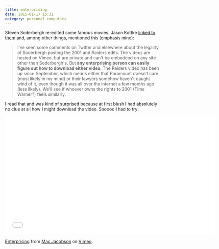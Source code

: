 ```yaml
---
title: enterprising
date: 2015-01-17 15:31
category: personal computing
---
```


Steven Soderbergh re-edited some famous movies. Jason Kottke [linked to them][0]
and, among other things, mentioned this (emphasis mine):

[0]: http://kottke.org/15/01/soderberghs-edit-of-2001

> I've seen some comments on Twitter and elsewhere about the legality of
Soderbergh posting the 2001 and Raiders edits. The videos are hosted on Vimeo,
but are private and can't be embedded on any site other than Soderbergh's. But
**any enterprising person can easily figure out how to download either video**.
The Raiders video has been up since September, which means either that
Paramount doesn't care (most likely in my mind) or their lawyers somehow
haven't caught wind of it, even though it was all over the internet a few
months ago (less likely). We'll see if whoever owns the rights to 2001 (Time
Warner?) feels similarly.

I read that and was kind of surprised because at first blush I had absolutely
no clue at all how I might download the video. Sooooo I had to try:

<iframe src="//player.vimeo.com/video/117056934?title=0&amp;byline=0&amp;portrait=0&amp;color=ff9933" width="686" height="386" frameborder="0" webkitallowfullscreen mozallowfullscreen allowfullscreen></iframe> <p><a href="http://vimeo.com/117056934">Enterprising</a> from <a href="http://vimeo.com/maxjacobson">Max Jacobson</a> on <a href="https://vimeo.com">Vimeo</a>.</p>

